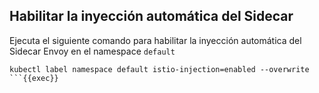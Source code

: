 ## Habilitar la inyección automática del Sidecar

Ejecuta el siguiente comando para habilitar la inyección automática del Sidecar Envoy en el namespace `default`

```plain
kubectl label namespace default istio-injection=enabled --overwrite
```{{exec}}
